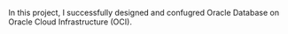 In this project, I successfully designed and confugred Oracle Database on Oracle Cloud Infrastructure (OCI). 